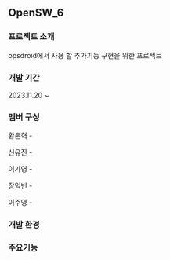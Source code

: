 ## OpenSW_6

### 프로젝트 소개
opsdroid에서 사용 할 추가기능 구현을 위한 프로젝트

### 개발 기간
2023.11.20 ~

### 멤버 구성
황윤혁 - 

신유진 - 

이가영 - 

장익빈 - 

이주영 - 

### 개발 환경

### 주요기능

